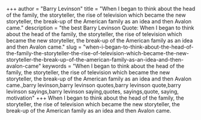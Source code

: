 +++
author = "Barry Levinson"
title = "When I began to think about the head of the family, the storyteller, the rise of television which became the new storyteller, the break-up of the American family as an idea and then Avalon came."
description = "the best Barry Levinson Quote: When I began to think about the head of the family, the storyteller, the rise of television which became the new storyteller, the break-up of the American family as an idea and then Avalon came."
slug = "when-i-began-to-think-about-the-head-of-the-family-the-storyteller-the-rise-of-television-which-became-the-new-storyteller-the-break-up-of-the-american-family-as-an-idea-and-then-avalon-came"
keywords = "When I began to think about the head of the family, the storyteller, the rise of television which became the new storyteller, the break-up of the American family as an idea and then Avalon came.,barry levinson,barry levinson quotes,barry levinson quote,barry levinson sayings,barry levinson saying,quotes, sayings,quote, saying, motivation"
+++
When I began to think about the head of the family, the storyteller, the rise of television which became the new storyteller, the break-up of the American family as an idea and then Avalon came.
